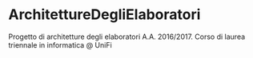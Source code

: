 # ArchitettureDegliElaboratori
Progetto di architetture degli elaboratori A.A. 2016/2017. Corso di laurea triennale in informatica @ UniFi
